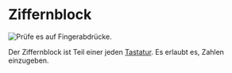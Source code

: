 # Ziffernblock

![Prüfe es auf Fingerabdrücke.](oredict:opencomputers:materialNumPad)

Der Ziffernblock ist Teil einer jeden [Tastatur](../block/keyboard.md). Es erlaubt es, Zahlen einzugeben.
